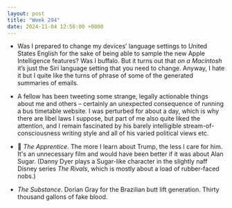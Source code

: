 ```yaml
---
layout: post
title: "Week 294"
date: 2024-11-04 12:56:00 +0000
---
```


- Was I prepared to change my devices’ language settings to United States English for the sake of being able to sample the new Apple Intelligence features? Was I buffalo. But it turns out that _on a Macintosh_ it’s just the Siri language setting that you need to change. Anyway, I hate it but I quite like the turns of phrase of some of the generated summaries of emails.

- A fellow has been tweeting some strange, legally actionable things about me and others – certainly an unexpected consequence of running a bus timetable website. I was perturbed for about a day, which is why there are libel laws I suppose, but part of me also quite liked the attention, and I remain fascinated by his barely intelligible stream-of-consciousness writing style and all of his varied political views etc.

- 🎦 <i>The Apprentice</i>. The more I learn about Trump, the less I care for him.
  It's an unnecessary film and would have been better if it was about Alan Sugar. (Danny Dyer plays a Sugar-like character in the slightly naff Disney series <i>The Rivals</i>, which is mostly about a load of rubber-faced nobs.)

- <i>The Substance</i>. Dorian Gray for the Brazilian butt lift generation. Thirty thousand gallons of fake blood.
